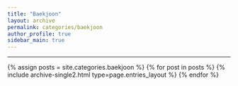 ```yaml
---
title: "Baekjoon"
layout: archive
permalink: categories/baekjoon
author_profile: true
sidebar_main: true
---
```


<!-- 공백이 포함되어 있는 카테고리 이름의 경우 site.categories.['a b c'] 이런식으로! -->

***

{% assign posts = site.categories.baekjoon %}
{% for post in posts %} {% include archive-single2.html type=page.entries_layout %} {% endfor %}

